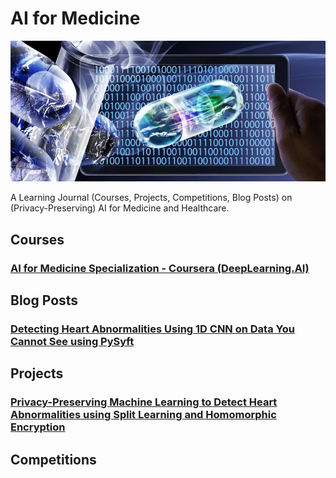 # AI for Medicine
![banner](./banner.png "specialization banner")

A Learning Journal (Courses, Projects, Competitions, Blog Posts) on (Privacy-Preserving) AI for Medicine and Healthcare.

## Courses
### [AI for Medicine Specialization - Coursera (DeepLearning.AI)](./ai-for-medicine-coursera/)
<!-- - [ ] AI in Healthcare Specialization - Coursera (Stanford)   -->

## Blog Posts
### [Detecting Heart Abnormalities Using 1D CNN on Data You Cannot See using PySyft](https://towardsdatascience.com/detecting-heart-abnormalities-using-1d-cnn-on-data-you-cannot-see-with-pysyft-735481a952d8)

## Projects
### [Privacy-Preserving Machine Learning to Detect Heart Abnormalities using Split Learning and Homomorphic Encryption](https://github.com/khoaguin/split-learning-1D-HE)

## Competitions